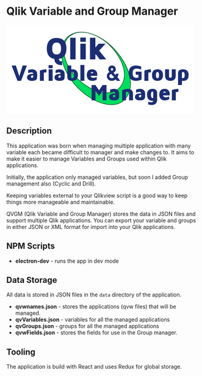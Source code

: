 # Qlik Variable and Group Manager

![Qlik Variable Group Manager Logo](.\Logo.png)

## Description

This application was born when managing multiple application with many variable each became difficult to manager and make changes to.  It aims to make it easier to manage Variables and Groups used within Qlik applications.

Initially, the application only managed variables, but soon I added Group management also (Cyclic and Drill).

Keeping variables external to your Qlikview script is a good way to keep things more manageable and maintainable.

QVGM (Qlik Variable and Group Manager) stores the data in JSON files and support multiple Qlik applications.  You can export your variable and groups in either JSON or XML format for import into your Qlik applications.

## NPM Scripts

- **electron-dev** - runs the app in dev mode

## Data Storage

All data is stored in JSON files in the `data` directory of the application.

- **qvwnames.json** - stores the applications (qvw files) that will be managed.
- **qvVariables.json** - variables for all the managed applications
- **qvGroups.json** - groups for all the managed applications 
- **qvwFields.json** - stores the fields for use in the Group manager.

## Tooling

The application is build with React and uses Redux for global storage.


